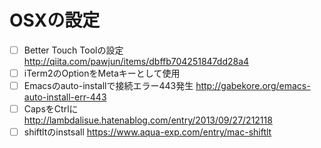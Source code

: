 # OSXの設定

- [ ] Better Touch Toolの設定
    http://qiita.com/pawjun/items/dbffb704251847dd28a4
- [ ] iTerm2のOptionをMetaキーとして使用
- [ ] Emacsのauto-installで接続エラー443発生
    http://gabekore.org/emacs-auto-install-err-443
- [ ] CapsをCtrlに
    http://lambdalisue.hatenablog.com/entry/2013/09/27/212118
- [ ] shiftltのinstsall
    https://www.aqua-exp.com/entry/mac-shiftlt